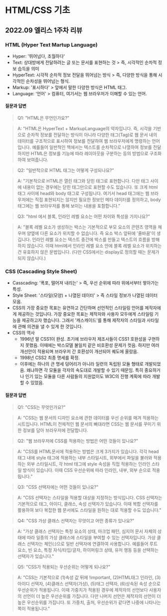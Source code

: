 # HTML/CSS 기초

## 2022.09 엘리스 1주차 리뷰

### HTML (Hyper Text Martup Language)

- Hyper: '뛰어넘다, 초월하다'
- Text: 상대방에게 전달하려는 글 또는 문서를 표현하는 것 > 즉, 시각적인 순차적 정보 습득을 의미
- HyperText: 시각적 순차적 정보 전달을 뛰어넘는 방식 > 즉, 다양한 방식을 통해 시각적인 순차성을 뛰어넘는 형식.
- Markup: '표시하다' > 앞에서 말한 다양한 방식은 HTML 태그.
- Language: '언어' > 컴퓨터, 여기서는 웹 브라우저가 이해할 수 있는 언어.

#### 질문과 답변

> Q1: "HTML은 무언인가요?"

> A: "HTML은 HyperText + MarkupLanguage의 약자입니다. 즉, 시각을 기반으로 순차적 정보를 전달하는 방식이 아니라 다양한 태그(Tag)로 웹 문서 내의 데이터를 구조적으로 표시하여 정보를 전달하여 웹 브라우저에게 명령하는 언어입니다. 예를들어 일반적인 책에서는 텍스트를 순차적으로 나열하여 정보를 전달하지만 HTML은 정보를 기능에 따라 레이아웃을 구분하는 등의 방법으로 구조화하여 보여줍니다.

> Q2: "일반적으로 HTML 태그는 어떻게 구성되나요?"

> A: "기본적으로 HTML은 열린 태그와 닫힌 태그로 표현합니다. 다만 태그 사이에 내용이 없는 경우에는 닫힌 태그만으로 표현할 수도 있습니다. 또 크게 html 태그 사이에 head와 body 태그로 구성됩니다. 여기서 head 태그에는 웹 브라우저에는 직접 표현되지는 않지만 필요한 정보인 메타 데이터를 정의하고, body 태그에는 웹 브라우저를 통해 보이는 내용을 포함합니다."

> Q3: "html 에서 블록, 인라인 레벨 요소는 어떤 차이와 특성을 가지나요?"

> A: "블록 레벨 요소가 생성하는 박스는 기본적으로 부모 요소의 콘텐츠 영역을 채우며 양옆에 다른 요소가 위치할 수 없습니다. 즉 요소 박스 앞뒤에 '줄바꿈'이 생깁니다. 인라인 레벨 요소는 텍스트 중간에 박스를 만들고 텍스트의 흐름을 방해하지 않습니다. 이때 html에서 인라인 레벨 요소 안에 블록 레벨 요소가 위치하는건 유효하지 않은 문법입니다. (다만 CSS에서는 display로 정의할 때는 문제가 되지 않습니다.)

### CSS (Cascading Style Sheet)

- Casscading: '폭포, 떨어져 내리는' > 즉, 우선 순위에 따라 위에서부터 쌓아가는 특성.
- Style Sheet: '스타일(모양) + 나열된 데이터' > 즉 스타일 정보가 나열된 데이터 모음.
- CSS의 가장 중요한 목표는 유연하고 간단하며 선언적인 스타일링 언어를 제작자에게 제공하는 것입니다. 가장 중요한 목표는 제작자와 사용자 모두에게 스타일링 기능을 제공하고자 했습니다. 그래서 '캐스캐이드'를 통해 제작자의 스타일과 사타일에 관해 의견을 낼 수 있게 한 것입니다.
- CSS의 역사
  - 1996년 말 CSS1이 완성. 초기에 브라우저 제조사들이 CSS1 호완성을 구현하지 못했음. 이때에는 박스모델 불일치 같은 비호환성 문제가 컷음. 하지만 여러 개선안이 적용되며 브라우저 간 호환성이 개선되어 퀘도에 올랐음.
  - 1998년 CSS2 최종 명세를 확정.
  - 이후에는 하나의 큰 명세 덩어리가 아니라 일련의 독립된 모듈 형태로 개발되었음. 왜냐하면 각 모듈을 각자의 속도대로 개발할 수 있기 때문임. 특히 중요하거나 인기 있는 모듈을 다른 사람들의 지원없이도 W3C의 진행 계획에 따라 개발할 수 있었음.

#### 질문과 답변

> Q1: "CSS는 무엇인가요?"

> A: "CSS는 웹 문서의 디자인 요소에 관한 데이터를 우선 순위를 매겨 적용하는 시트입니다. HTML이 전체적인 웹 문서의 뼈대라면 CSS는 웹 문서를 꾸미기 위한 정보를 담아 브라우저에 전달합니다.

> Q2: "웹 브라우저에 CSS를 적용하는 방법은 어떤 것들이 있나요?"

> A: "CSS를 HTML문서에 적용하는 방법은 크게 3가지가 있습니다. 각각 head 태그 내에 style 태그에 적용하는 내부 스타일시트, 외부에서 파일을 불러와 적용하는 외부 스타일시트, 각 html 태그에 style 속성을 직접 적용하는 인라인 스타일 방식이 있습니다. 이때 CSS 우선순위에 따라 인라인, 내부, 외부 순으로 적용됩니다."

> Q3: "CSS 선택자에는 어떤 것들이 있나요?"

> A: "CSS 선택자는 스타일을 적용할 대상을 지정하는 방식입니다. CSS 선택자는 기본적으로 태그, 아이디, 클래스, 속성 선택자가 있습니다. 이때 복합 선택자를 활용하여 보다 복잡한 웹 문서에도 스타일을 원하는 대로 적용할 수도 있습니다."

> Q4: "CSS 가상 클래스 선택자는 무엇이고 어떤 종류가 있나요?"

> A: "가상 클래스 선택자는 특정 요소의 상태, 마크업 패턴, 심지어 문서 자체의 상태에 따라 일종의 가상 클래스에 스타일을 부여할 수 있는 선택자입니다. 가상 클래스 선택자는 체인(:)으로 일반 선택자에 연결하여 사용합니다. 예를들어 루트 요소, 빈 요소, 특정 자식/타입/글자, 하이퍼링크 상태, 유저 행동 등을 선택하는 선택자가 있습니다."

> Q5: "CSS가 적용되는 우선순위는 어떻게 되나요?"

> A: "CSS는 기본적으로 (1)속성 값 뒤에 !important, (2)HTML태그 인라인, (3)아이디 선택자, (4)클래스 선택자(가상), (5)태그 선택자, (6)상속된 속성 순으로 우선순위가 적용됩니다. 이때 가중치가 적용된 경우에 제작자의 선언보다 사용자의 선언이 더 높은 우선순위를 가집니다. 다만 나머지 선언은 제작자의 선언이 더 높은 우선순위를 가집니다. 또 가중치, 출처, 우선순위가 같다면 나중에 나타나는 쪽이 적용됩니다."
